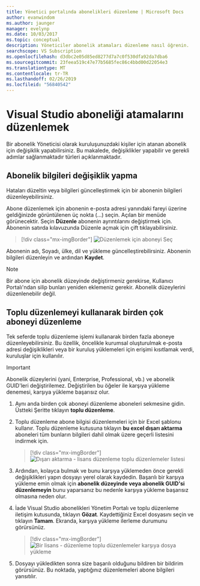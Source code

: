 ```yaml
---
title: Yönetici portalında abonelikleri düzenleme | Microsoft Docs
author: evanwindom
ms.author: jaunger
manager: evelynp
ms.date: 10/03/2017
ms.topic: conceptual
description: Yöneticiler abonelik atamaları düzenleme nasıl öğrenin.
searchscope: VS Subscription
ms.openlocfilehash: d3dbc2e05d85ed8277d7a7c0f530dfa92da7dba6
ms.sourcegitcommit: 23feea519c47e77b5685fec86c4bbd00d22054e3
ms.translationtype: MT
ms.contentlocale: tr-TR
ms.lasthandoff: 02/26/2019
ms.locfileid: "56840542"
---
```

# <a name="editing-visual-studio-subscription-assignments"></a>Visual Studio aboneliği atamalarını düzenlemek

Bir abonelik Yöneticisi olarak kuruluşunuzdaki kişiler için atanan abonelik için değişiklik yapabilirsiniz.  Bu makalede, değişiklikler yapabilir ve gerekli adımlar sağlanmaktadır türleri açıklanmaktadır.

## <a name="making-changes-to-subscriber-information"></a>Abonelik bilgileri değişiklik yapma
Hataları düzeltin veya bilgileri güncelleştirmek için bir abonenin bilgileri düzenleyebilirsiniz.

Abone düzenlemek için abonenin e-posta adresi yanındaki fareyi üzerine geldiğinizde görüntülenen üç nokta (...) seçin. Açılan bir menüde görünecektir.  Seçin **Düzenle** abonenin ayrıntılarını değiştirmek için. Abonenin satırda kılavuzunda Düzenle açmak için çift tıklayabilirsiniz.
> [!div class="mx-imgBorder"]
> ![Düzenlemek için aboneyi Seç](_img/edit-license/select-subscriber.png)

Abonenin adı, Soyadı, ülke, dil ve yükleme güncelleştirebilirsiniz. Abonenin bilgileri düzenleyin ve ardından **Kaydet**.

   > [!NOTE]
   > Bir abone için abonelik düzeyinde değiştirmeniz gerekirse, Kullanıcı Portalı'ndan silip bunları yeniden eklemeniz gerekir. Abonelik düzeylerini düzenlenebilir değil.

## <a name="editing-multiple-subscribers-using-bulk-edit"></a>Toplu düzenlemeyi kullanarak birden çok aboneyi düzenleme

Tek seferde toplu düzenleme işlemi kullanarak birden fazla aboneye düzenleyebilirsiniz. Bu özellik, öncelikle kurumsal oluşturulmak e-posta adresi değişiklikleri veya bir kuruluş yüklemeleri için erişimi kısıtlamak verdi, kuruluşlar için kullanılır.

   > [!IMPORTANT]
   > Abonelik düzeylerini (yani, Enterprise, Professional, vb.) ve abonelik GUID'leri değiştirilemez.  Değiştirilen bu öğeler ile karşıya yükleme denemesi, karşıya yükleme başarısız olur.

1. Aynı anda birden çok aboneyi düzenleme aboneleri sekmesine gidin. Üstteki Şeritte tıklayın **toplu düzenleme**.

2. Toplu düzenleme abone bilgisi düzenlemeleri için bir Excel şablonu kullanır. Toplu düzenleme kutusuna tıklayın **bu excel dışarı aktarma** aboneleri tüm bunların bilgileri dahil olmak üzere geçerli listesini indirmek için.
   > [!div class="mx-imgBorder"]
   > ![Dışarı aktarma - lisans düzenleme toplu düzenlemeler listesi](_img/edit-license/edit-license-bulk-edit-export.png)

3. Ardından, kolayca bulmak ve bunu karşıya yüklemeden önce gerekli değişiklikleri yapın dosyayı yerel olarak kaydedin. Başarılı bir karşıya yükleme emin olmak için **abonelik düzeyinde veya abonelik GUID'si düzenlemeyin** bunu yaparsanız bu nedenle karşıya yükleme başarısız olmasına neden olur.

4. İade Visual Studio abonelikleri Yönetim Portalı ve toplu düzenleme iletişim kutusunda, tıklayın **Gözat**. Kaydettiğiniz Excel dosyasını seçin ve tıklayın **Tamam**. Ekranda, karşıya yükleme ilerleme durumunu görürsünüz.
   > [!div class="mx-imgBorder"]
   > ![Bir lisans - düzenleme toplu düzenlemeler karşıya dosya yükleme](_img/edit-license/edit-license-bulk-file-upload1.png)

5. Dosyayı yükledikten sonra size başarılı olduğunu bildiren bir bildirim görürsünüz. Bu noktada, yaptığınız düzenlemeleri abone bilgileri yansıtılır.
